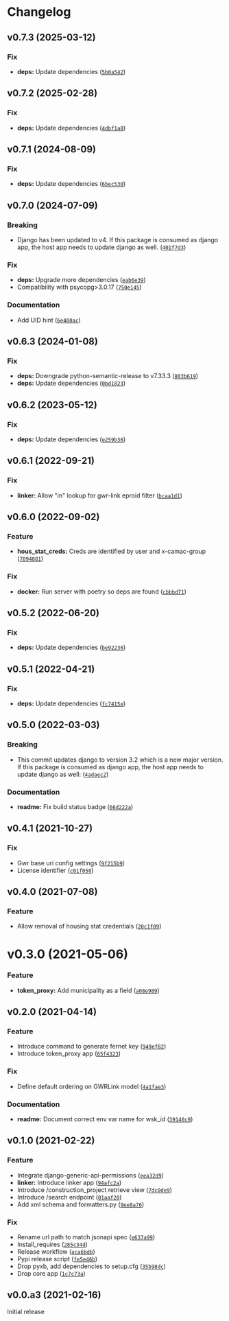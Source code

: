 # Changelog

## v0.7.3 (2025-03-12)

### Fix
* **deps:** Update dependencies ([`5b0a542`](https://github.com/inosca/ebau-gwr/commit/5b0a542e85e70835691683fe4f83f42cfec25f5f))

## v0.7.2 (2025-02-28)

### Fix
* **deps:** Update dependencies ([`4dbf1a8`](https://github.com/inosca/ebau-gwr/commit/4dbf1a86fb2edb469da4534686be296a1056218f))


## v0.7.1 (2024-08-09)

### Fix
* **deps:** Update dependencies ([`6bec530`](https://github.com/inosca/ebau-gwr/commit/6bec5304143045c92a4a4026dd9d17866c77a45d))

## v0.7.0 (2024-07-09)
### Breaking
* Django has been updated to v4. If this package is consumed as django app, the host app needs to update django as well. ([`401f7d3`](https://github.com/inosca/ebau-gwr/commit/401f7d364e9068c3b22d79fa4cbc174e2f146fb5))

### Fix
* **deps:** Upgrade more dependencies ([`eab6e39`](https://github.com/inosca/ebau-gwr/commit/eab6e39e25bfc7e138a8bcc3f475c6fbecc1b82c))
* Compatibility with psycopg>3.0.17 ([`750e145`](https://github.com/inosca/ebau-gwr/commit/750e145f4adb6e4a4344d0862701d1ed4b762cb2))

### Documentation
* Add UID hint ([`6e408ac`](https://github.com/inosca/ebau-gwr/commit/6e408acd025341952d59a680faa02cec92356409))

## v0.6.3 (2024-01-08)

### Fix
* **deps:** Downgrade python-semantic-release to v7.33.3 ([`803b619`](https://github.com/inosca/ebau-gwr/commit/803b619654e9b858d173e7200e9b87f40861289e))
* **deps:** Update dependencies ([`0bd1823`](https://github.com/inosca/ebau-gwr/commit/0bd18236164af1747a1589809028de1f9786e1bb))

## v0.6.2 (2023-05-12)

### Fix
* **deps:** Update dependencies ([`e259b36`](https://github.com/inosca/ebau-gwr/commit/e259b362e87931d2258767c716ee4638eb3be351))

## v0.6.1 (2022-09-21)

### Fix
* **linker:** Allow "in" lookup for gwr-link eproid filter ([`bcaa1d1`](https://github.com/inosca/ebau-gwr/commit/bcaa1d1b58c285019db2bff466c23c2902a6e41d))

## v0.6.0 (2022-09-02)

### Feature
* **hous_stat_creds:** Creds are identified by user and x-camac-group ([`7894081`](https://github.com/inosca/ebau-gwr/commit/789408155bcf92450efac7bf90a42dfe4bf070f2))

### Fix
* **docker:** Run server with poetry so deps are found ([`cbbbd71`](https://github.com/inosca/ebau-gwr/commit/cbbbd717f670ee9b2ee6ec3af86704bc340ad670))

## v0.5.2 (2022-06-20)

### Fix
* **deps:** Update dependencies ([`be92236`](https://github.com/inosca/ebau-gwr/commit/be92236798245053c44d51cac5ec454f1d2be9fb))

## v0.5.1 (2022-04-21)

### Fix
* **deps:** Update dependencies ([`fc7415e`](https://github.com/inosca/ebau-gwr/commit/fc7415e1e1db9445652d3da22d9fe4cb9a03fa20))

## v0.5.0 (2022-03-03)

### Breaking
* This commit updates django to version 3.2 which is a new major version. If this package is consumed as django app, the host app needs to update django as well: ([`4adaec2`](https://github.com/inosca/ebau-gwr/commit/4adaec29c7475b99f411d81de2947f8b9a2c0794))

### Documentation
* **readme:** Fix build status badge ([`66d222a`](https://github.com/inosca/ebau-gwr/commit/66d222acf85df447f5fd1af3c102751a3b5f62ec))

## v0.4.1 (2021-10-27)

### Fix
* Gwr base uri config settings ([`9f215b9`](https://github.com/inosca/ebau-gwr/commit/9f215b96dd087524548d60cd65f5b2fa17530ed3))
* License identifier ([`c01f050`](https://github.com/inosca/ebau-gwr/commit/c01f0509a2dd16ea3a34eef5dd9dc3625f99a8f4))

## v0.4.0 (2021-07-08)

### Feature
* Allow removal of housing stat credentials ([`20c1f09`](https://github.com/inosca/ebau-gwr/commit/20c1f09e0d9871236cd6950b89e55e10fb0bfe2c))
# v0.3.0 (2021-05-06)

### Feature
* **token_proxy:** Add municipality as a field ([`a08e989`](https://github.com/inosca/ebau-gwr/commit/a08e989864063e17803dc2a17da2ce6b58aa1040))

## v0.2.0 (2021-04-14)

### Feature
* Introduce command to generate fernet key ([`949ef82`](https://github.com/inosca/ebau-gwr/commit/949ef82fe407680b2e961d1564aba5ac956ab50b))
* Introduce token_proxy app ([`65f4323`](https://github.com/inosca/ebau-gwr/commit/65f43238b5a27cc55d7b087565b179a53aa4f2c4))

### Fix
* Define default ordering on GWRLink model ([`4a1fae3`](https://github.com/inosca/ebau-gwr/commit/4a1fae352ce4d3a269e111ddeb43a0d055926d89))

### Documentation
* **readme:** Document correct env var name for wsk_id ([`39140c9`](https://github.com/inosca/ebau-gwr/commit/39140c97feb94cd8bcdff053b82c6d0e2790386c))

## v0.1.0 (2021-02-22)

### Feature
* Integrate django-generic-api-permissions ([`eea32d9`](https://github.com/czosel/ebau-gwr/commit/eea32d9b74416fa75d4a9e667993162b110bba1a))
* **linker:** Introduce linker app ([`94afc2a`](https://github.com/czosel/ebau-gwr/commit/94afc2a1dd11c99f7a73bac0e03327a16637d088))
* Introduce /construction_project retrieve view ([`7dc0de9`](https://github.com/czosel/ebau-gwr/commit/7dc0de97cc910e3e98e73fbc3bfe40a11e73a646))
* Introduce /search endpoint ([`01aaf20`](https://github.com/czosel/ebau-gwr/commit/01aaf202b78f2c69dd542cd15c7e001ca86df0ee))
* Add xml schema and formatters.py ([`9ee8a76`](https://github.com/czosel/ebau-gwr/commit/9ee8a760b31ec4cc17ea8284699f4801e8e7ec24))

### Fix
* Rename url path to match jsonapi spec ([`e637a99`](https://github.com/czosel/ebau-gwr/commit/e637a99167315381de70814860e3ad2805d82117))
* Install_requires ([`285c34d`](https://github.com/czosel/ebau-gwr/commit/285c34df2ba88ea680039212bf89d0acbe1e0a2e))
* Release workflow ([`aca6bdb`](https://github.com/czosel/ebau-gwr/commit/aca6bdb4ba559213bb6363a816b333168a78f6c6))
* Pypi release script ([`fe5e46b`](https://github.com/czosel/ebau-gwr/commit/fe5e46b655f2008801f7035ac5a2f41efac1f9f2))
* Drop pyxb, add dependencies to setup.cfg ([`35b98dc`](https://github.com/czosel/ebau-gwr/commit/35b98dc2c078910ca9642386a27fe6dabf16500b))
* Drop core app ([`1c7c73a`](https://github.com/czosel/ebau-gwr/commit/1c7c73a066e897742507fa00b099c198df8d33f0))

## v0.0.a3 (2021-02-16)

Initial release
